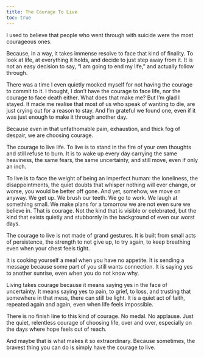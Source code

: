 ```yaml
---
title: The Courage To Live
toc: true
---
```

I used to believe that people who went through with suicide were the most courageous ones.

Because, in a way, it takes immense resolve to face that kind of finality. To look at life, at everything it holds, and decide to just step away from it. It is not an easy decision to say, “I am going to end my life,” and actually follow through.

There was a time I even quietly mocked myself for not having the courage to commit to it. I thought, I don’t have the courage to face life, nor the courage to face death either. What does that make me?
But I’m glad I stayed. It made me realise that most of us who speak of wanting to die, are just crying out for a reason to stay. And I’m grateful we found one, even if it was just enough to make it through another day.

Because even in that unfathomable pain, exhaustion, and thick fog of despair, we are choosing courage.

The courage to live life.
To live is to stand in the fire of your own thoughts and still refuse to burn. It is to wake up every day carrying the same heaviness, the same fears, the same uncertainty, and still move, even if only an inch.

To live is to face the weight of being an imperfect human: the loneliness, the disappointments, the quiet doubts that whisper nothing will ever change, or worse, you would be better off gone.
And yet, somehow, we move on anyway.
We get up.
We brush our teeth.
We go to work.
We laugh at something small.
We make plans for a tomorrow we are not even sure we believe in.
That is courage.
Not the kind that is visible or celebrated, but the kind that exists quietly and stubbornly in the background of even our worst days.

The courage to live is not made of grand gestures.
It is built from small acts of persistence, the strength to not give up, to try again, to keep breathing even when your chest feels tight.

It is cooking yourself a meal when you have no appetite.
It is sending a message because some part of you still wants connection.
It is saying yes to another sunrise, even when you do not know why.

Living takes courage because it means saying yes in the face of uncertainty.
It means saying yes to pain, to grief, to loss, and trusting that somewhere in that mess, there can still be light.
It is a quiet act of faith, repeated again and again, even when life feels impossible.

There is no finish line to this kind of courage.
No medal. No applause.
Just the quiet, relentless courage of choosing life, over and over, especially on the days where hope feels out of reach.

And maybe that is what makes it so extraordinary.
Because sometimes, the bravest thing you can do is simply have the courage to live. 

